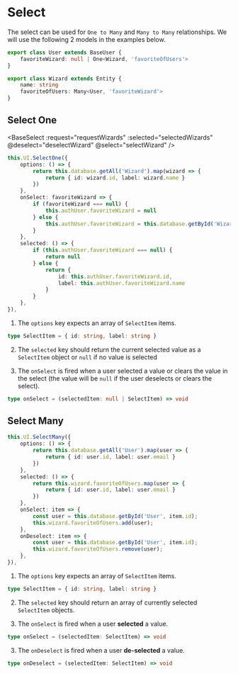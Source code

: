 <script lang='ts' setup>
import BaseSelect from '../../../SRC/public/src/Components/Base/Select/BaseSelect.vue'
import { ref } from 'vue'

const PER_PAGE = 5;

const wizards = ref([
    { "id": "W-0", "label": "Harry Potter" },
    { "id": "W-1", "label": "Hermione Granger" },
    { "id": "W-2", "label": "Lord Voldemort" },
    { "id": "W-3", "label": "Professor Albus Dumbledore" },
    { "id": "W-4", "label": "Draco Malfoy" },
    { "id": "W-5", "label": "Professor Severus Snape" },
    { "id": "W-6", "label": "Rubeus Hagrid" },
    { "id": "W-7", "label": "Luna Lovegood" },
    { "id": "W-8", "label": "Ron Weasley" },
    { "id": "W-9", "label": "Dobby" },
    { "id": "W-10", "label": "Professor Minerva McGonagall" },
    { "id": "W-11", "label": "Sirius Black" },
    { "id": "W-12", "label": "Bellatrix Lestrange" },
    { "id": "W-13", "label": "Neville Longbottom" },
    { "id": "W-14", "label": "Remus Lupin" },
    { "id": "W-15", "label": "Dolores Umbridge" },
]);

const users = ref([
    { "id": "U-0", "label": "harry_potter@gmail.com" },
    { "id": "U-1", "label": "hermione_granger@outlook.com" },
    { "id": "U-2", "label": "lord_voldemort@outlook.com" },
    { "id": "U-3", "label": "professor_albus_dumbledore@gmail.com" },
    { "id": "U-4", "label": "draco_malfoy@gmail.com" },
    { "id": "U-5", "label": "professor_severus_snape@outlook.com" },
    { "id": "U-6", "label": "rubeus_hagrid@gmail.com" },
    { "id": "U-7", "label": "luna_lovegood@outlook.com" },
    { "id": "U-8", "label": "ron_weasley@outlook.com" },
    { "id": "U-9", "label": "dobby@outlook.com" },
    { "id": "U-10", "label": "professor_minerva_mcgonagall@gmail.com" },
    { "id": "U-11", "label": "sirius_black@gmail.com" },
    { "id": "U-12", "label": "bellatrix_lestrange@gmail.com" },
    { "id": "U-13", "label": "neville_longbottom@outlook.com" },
    { "id": "U-14", "label": "remus_lupin@gmail.com" },
    { "id": "U-15", "label": "dolores_umbridge@outlook.com" },
]);

const selectedUsers = ref([]);
const selectedWizards = ref([]);

function deselectWizard(id) {
	selectedWizards.value = selectedWizards.value.filter(item => item.id !== id);
}

function selectWizard(item) {
	selectedWizards.value.push(item);
}

async function requestWizards(pageNumber, query) {
	const from = (pageNumber - 1) * PER_PAGE;
	const to = from + PER_PAGE;

	return {
		totalWithoutFilter: wizards.value.length,
		items: wizards.value.filter(item => item.label.toLowerCase().includes(query.toLowerCase())).slice(from, to),
	};
}

function deselectUser(id) {
	selectedUsers.value = selectedUsers.value.filter(item => item.id !== id);
}

function selectUser(item) {
	selectedUsers.value.push(item);
}

async function requestUsers(pageNumber, query) {
	const from = (pageNumber - 1) * PER_PAGE;
	const to = from + PER_PAGE;

	return {
		totalWithoutFilter: users.value.length,
		items: users.value.filter(item => item.label.toLowerCase().includes(query.toLowerCase())).slice(from, to),
	};
}
</script>

# Select

The select can be used for `One to Many` and `Many to Many` relationships. We will use the following 2 models in the examples below.

```ts
export class User extends BaseUser {
    favoriteWizard: null | One<Wizard, 'favoriteOfUsers'>
}

export class Wizard extends Entity {
    name: string
    favoriteOfUsers: Many<User, 'favoriteWizard'>
}
```

## Select One

<BaseSelect
    :request="requestWizards"
    :selected="selectedWizards"
    @deselect="deselectWizard"
    @select="selectWizard"
/>

```ts
this.UI.SelectOne({
    options: () => {
        return this.database.getAll('Wizard').map(wizard => {
            return { id: wizard.id, label: wizard.name }
        })
    },
    onSelect: favoriteWizard => {
        if (favoriteWizard === null) {
            this.authUser.favoriteWizard = null
        } else {
            this.authUser.favoriteWizard = this.database.getById('Wizard', favoriteWizard.id)
        }
    },
    selected: () => {
        if (this.authUser.favoriteWizard === null) {
            return null
        } else {
            return { 
                id: this.authUser.favoriteWizard.id,
                label: this.authUser.favoriteWizard.name
            }
        }
    },
}),
```

1. The `options` key expects an array of `SelectItem` items.

```ts
type SelectItem = { id: string, label: string }
```

2. The `selected` key should return the current selected value as a `SelectItem` object or `null` if no value is selected

3. The `onSelect` is fired when a user selected a value or clears the value in the select (the value will be `null` if the user deselects or clears the select).

```ts
type onSelect = (selectedItem: null | SelectItem) => void
```

## Select Many

<!-- <BaseSelect
    :request="requestUsers"
    :selected="selectedUsers"
    @deselect="deselectUser"
    @select="selectUser"
    multiple
/> -->

```ts
this.UI.SelectMany({
    options: () => {
        return this.database.getAll('User').map(user => {
            return { id: user.id, label: user.email }
        })
    },
    selected: () => {
        return this.wizard.favoriteOfUsers.map(user => {
            return { id: user.id, label: user.email }
        })
    },
    onSelect: item => {
        const user = this.database.getById('User', item.id);
        this.wizard.favoriteOfUsers.add(user);
    },
    onDeselect: item => {
        const user = this.database.getById('User', item.id);
        this.wizard.favoriteOfUsers.remove(user);
    },
}),
```

1. The `options` key expects an array of `SelectItem` items.

```ts
type SelectItem = { id: string, label: string }
```

2. The `selected` key should return an array of currently selected `SelectItem` objects.

3. The `onSelect` is fired when a user **selected** a value.

```ts
type onSelect = (selectedItem: SelectItem) => void
```

3. The `onDeselect` is fired when a user **de-selected** a value.

```ts
type onDeselect = (selectedItem: SelectItem) => void
```